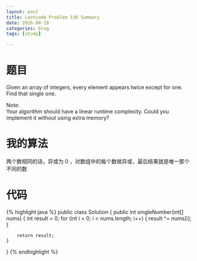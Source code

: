 ```yaml
---
layout: post
title: Leetcode Problem 136 Summary
date: 2016-08-18
categories: blog
tags: [study]

---
```


# 题目

Given an array of integers, every element appears twice except for one. Find that single one.

Note:  
Your algorithm should have a linear runtime complexity. Could you implement it without using extra memory?

# 我的算法

两个数相同的话，异或为 0 ，对数组中的每个数做异或，最后结果就是唯一那个不同的数

# 代码

{% highlight java %}
public class Solution {
    public int singleNumber(int[] nums) {
        int result = 0;
        for (int i = 0; i < nums.length; i++) {
            result ^= nums[i];
        }
        
        return result;
    }
}
{% endhighlight %}